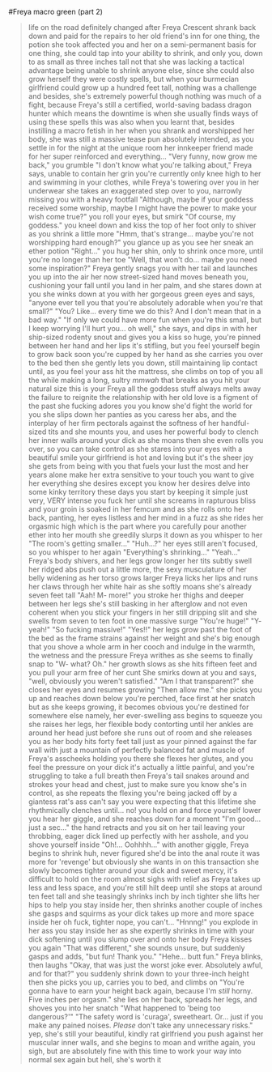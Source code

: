 #Freya macro green (part 2)

>life on the road definitely changed after Freya Crescent shrank back down and paid for the repairs to her old friend's inn
>for one thing, the potion she took affected you and her on a semi-permanent basis
>for one thing, she could tap into your ability to shrink, and only you, down to as small as three inches tall
>not that she was lacking a tactical advantage being unable to shrink anyone else, since she could also grow herself
>they were costly spells, but when your burmecian girlfriend could grow up a hundred feet tall, nothing was a challenge
>and besides, she's extremely powerful
>though nothing was much of a fight, because Freya's still a certified, world-saving badass dragon hunter
>which means the downtime is when she usually finds ways of using these spells
>this was also when you learnt that, besides instilling a macro fetish in her when you shrank and worshipped her body, she was still a massive tease
>pun absolutely intended, as you settle in for the night at the unique room her innkeeper friend made for her
>super reinforced and everything...
"Very funny, now grow me back," you grumble
>"I don't know what you're talking about," Freya says, unable to contain her grin
>you're currently only knee high to her and swimming in your clothes, while Freya's towering over you in her underwear
>she takes an exaggerated step over to you, narrowly missing you with a heavy footfall
>"Although, maybe if your goddess received some worship, maybe I might have the power to make your wish come true?"
>you roll your eyes, but smirk
"Of course, my goddess."
>you kneel down and kiss the top of her foot
>only to shiver as you shrink a little more
>"Hmm, that's strange... maybe you're not worshipping hard enough?"
>you glance up as you see her sneak an ether potion
"Right..."
>you hug her shin, only to shrink once more, until you're no longer than her toe
>"Well, that won't do... maybe you need some inspiration?"
>Freya gently snags you with her tail and launches you up into the air
>her now street-sized hand moves beneath you, cushioning your fall until you land in her palm, and she stares down at you
>she winks down at you with her gorgeous green eyes and says, "anyone ever tell you that you're absolutely adorable when you're that small?"
"You? Like... every time we do this? And I don't mean that in a bad way."
>"If only we could have more fun when you're this small, but I keep worrying I'll hurt you... oh well," she says, and dips in with her ship-sized rodenty snout
>and gives you a kiss so huge, you're pinned between her hand and her lips
>it's stifling, but you feel yourself begin to grow back
>soon you're cupped by her hand as she carries you over to the bed
>then she gently lets you down, still maintaining lip contact
>until, as you feel your ass hit the mattress, she climbs on top of you
>all the while making a long, sultry *mmwah* that breaks as you hit your natural size
>this is your Freya
>all the goddess stuff always melts away
>the failure to reignite the relationship with her old love is a figment of the past
>she fucking adores you
>you know she'd fight the world for you
>she slips down her panties as you caress her abs, and the interplay of her firm pectorals against the softness of her handful-sized tits
>and she mounts you, and uses her powerful body to clench her inner walls around your dick as she moans
>then she even rolls you over, so you can take control as she stares into your eyes with a beautiful smile
>your girlfriend is hot and loving
>but it's the sheer joy she gets from being with you that fuels your lust the most
>and her years alone make her extra sensitive to your touch
>you want to give her everything she desires
>except you know her desires delve into some kinky territory these days
>you start by keeping it simple
>just very, VERY intense
>you fuck her until she screams in rapturous bliss and your groin is soaked in her femcum
>and as she rolls onto her back, panting, her eyes listless and her mind in a fuzz as she rides her orgasmic high
>which is the part where you carefully pour another ether into her mouth
>she greedily slurps it down as you whisper to her
"The room's getting smaller..."
>"Huh...?"
>her eyes still aren't focused, so you whisper to her again
"Everything's shrinking..."
>"Yeah..."
>Freya's body shivers, and her legs grow longer
>her tits subtly swell
>her ridged abs push out a little more, the sexy musculature of her belly widening as her torso grows larger
>Freya licks her lips and runs her claws through her white hair as she softly moans
>she's already seven feet tall
>"Aah! M- more!"
>you stroke her thighs
>and deeper between her legs
>she's still basking in her afterglow and not even coherent when you stick your fingers in her still dripping slit
>and she swells from seven to ten foot in one massive surge
"You're huge!"
>"Y- yeah!"
"So fucking massive!"
>"Yes!!"
>her legs grow past the foot of the bed as the frame strains against her weight
>and she's big enough that you shove a whole arm in her cooch and indulge in the warmth, the wetness and the pressure
>Freya writhes as she seems to finally snap to
>"W- what? Oh."
>her growth slows as she hits fifteen feet and you pull your arm free of her cunt
>She smirks down at you and says, "well, obviously you weren't satisfied."
"Am I that transparent?"
>she closes her eyes and resumes growing
>"Then allow me."
>she picks you up and reaches down below
>you're perched, face first at her snatch
>but as she keeps growing, it becomes obvious you're destined for somewhere else
>namely, her ever-swelling ass begins to squeeze you
>she raises her legs, her flexible body contorting until her ankles are around her head just before she runs out of room
>and she releases you as her body hits forty feet tall
>just as your pinned against the far wall
>with just a mountain of perfectly balanced fat and muscle of Freya's asscheeks holding you there
>she flexes her glutes, and you feel the pressure on your dick
>it's actually a little painful, and you're struggling to take a full breath
>then Freya's tail snakes around and strokes your head and chest, just to make sure you know she's in control, as she repeats the flexing
>you're being jacked off by a giantess rat's ass
>can't say you were expecting that this lifetime
>she rhythmically clenches until...
>no!
>you hold on
>and force yourself lower
>you hear her giggle, and she reaches down for a moment
"I'm good... just a sec..."
>the hand retracts
>and you sit on her tail
>leaving your throbbing, eager dick lined up perfectly with her asshole, and you shove yourself inside
>"Oh!... Oohhhh..."
>with another giggle, Freya begins to shrink
>huh, never figured she'd be into the anal route
>it was more for 'revenge' but obviously she wants in on this transaction
>she slowly becomes tighter around your dick
>and sweet mercy, it's difficult to hold on
>the room almost sighs with relief as Freya takes up less and less space, and you're still hilt deep
>until she stops at around ten feet tall
>and she teasingly shrinks inch by inch
>tighter
>she lifts her hips to help you stay inside her, then shrinks another couple of inches
>she gasps and squirms as your dick takes up more and more space inside her
>oh fuck, tighter
>nope, you can't...
"Hnnng!"
>you explode in her ass
>you stay inside her as she expertly shrinks in time with your dick softening
>until you slump over and onto her body
>Freya kisses you again
>"That was different," she sounds unsure, but suddenly gasps and adds, "but fun! Thank you."
"Hehe... butt fun."
>Freya blinks, then laughs
>"Okay, that was just the worst joke ever. Absolutely awful, and for that?"
>you suddenly shrink down to your three-inch height
>then she picks you up, carries you to bed, and climbs on
>"You're gonna have to earn your height back again, because I'm *still* horny. Five inches per orgasm."
>she lies on her back, spreads her legs, and shoves you into her snatch
"What happened to 'being too dangerous?'"
>"The safety word is 'curaga', sweetheart. Or... just if you make any pained noises. *Please* don't take any unnecessary risks."
>yep, she's still your beautiful, kindly rat girlfriend
>you push against her muscular inner walls, and she begins to moan and writhe again, you sigh, but are absolutely fine with this
>time to work your way into normal sex again
>but hell, she's worth it
